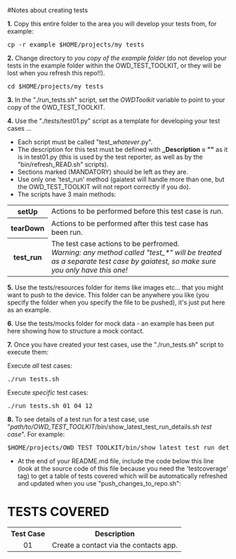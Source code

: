 #Notes about creating tests

<b>1.</b> Copy this entire folder to the area you will develop your tests from, for example:

<pre>
cp -r example $HOME/projects/my_tests
</pre>

<b>2.</b> Change directory to <i>you copy of the example folder</i> (do not develop your tests in the example folder within the OWD_TEST_TOOLKIT, or they will be lost when you refresh this repo!!).

<pre>
cd $HOME/projects/my_tests
</pre>

<b>3.</b> In the "./run_tests.sh" script, set the <i>OWDToolkit</i> variable to point to your copy of the OWD_TEST_TOOLKIT.

<b>4.</b> Use the "./tests/test01.py" script as a template for developing your test cases ...

* Each script must be called "test_<i>*whatever*</i>.py".
* The description for this test must be defined with <b>_Description = ""</b> as it is in test01.py (this is used by the test reporter, as well as by the "bin/refresh_READ.sh" scripts).
* Sections marked (MANDATORY) should be left as they are.
* Use only one 'test_run' method (gaiatest will handle more than one, but the OWD_TEST_TOOLKIT will not report correctly if you do).
* The scripts have 3 main methods:
<table>
<tr><th>setUp</th><td>Actions to be performed before this test case is run.</td></tr>
<tr><th>tearDown</th><td>Actions to be performed after this test case has been run.</td></tr>
<tr><th>test_run</th><td>The test case actions to be perfromed.<br><i>Warning: any method called "test_*" will be treated as a separate test case by gaiatest, so make sure you only have this one!</i></td></tr>
</table>

<b>5.</b> Use the tests/resources folder for items like images etc... that you might want to push to the device. This folder can be anywhere you like (you specify the folder when you specify the file to be pushed), it's just put here as an example.

<b>6.</b> Use the tests/mocks folder for mock data - an example has been put here showing how to structure a mock contact.

<b>7.</b> Once you have created your test cases, use the "./run_tests.sh" script to execute them:

Execute <i>all</i> test cases:
<pre>
./run_tests.sh
</pre>

Execute <i>specific</i> test cases:
<pre>
./run_tests.sh 01 04 12
</pre>

<b>8.</b> To see details of a test run for a test case, use "<i>path/to/OWD_TEST_TOOLKIT</i>/bin/show_latest_test_run_details.sh <i>*test case*</i>". For example:
<pre>
$HOME/projects/OWD_TEST_TOOLKIT/bin/show_latest_test_run_details.sh 04
</pre>



* At the end of your README.md file, include the code below this line (look at the source code of this file because you need the 'testcoverage' tag) to get a table of tests covered which will be automatically refreshed and updated when you use "push_changes_to_repo.sh":

<!--testcoverage-->
TESTS COVERED
=============
<table>
  <tr>
    <th>Test Case</th><th>Description</th>
  </tr>

  <tr>
    <td  align=center>01</td><td  align=left>Create a contact via the contacts app.</td>
  </tr>

</table>


